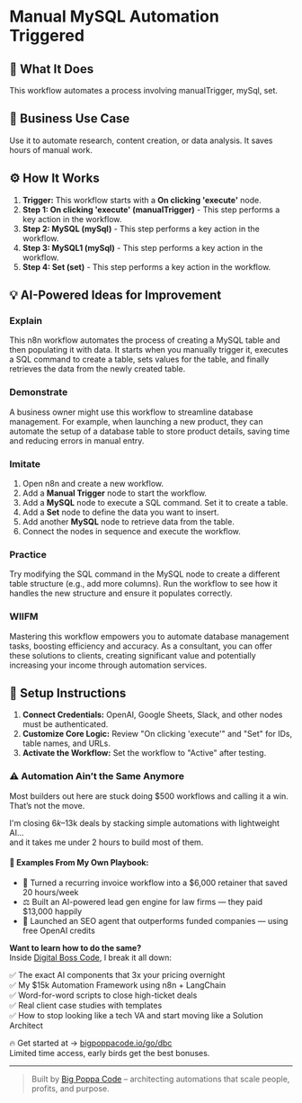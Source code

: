 # Manual MySQL Automation Triggered

## 🚀 What It Does
This workflow automates a process involving manualTrigger, mySql, set.

## 💼 Business Use Case
Use it to automate research, content creation, or data analysis. It saves hours of manual work.

## ⚙️ How It Works
1.  **Trigger:** This workflow starts with a **On clicking 'execute'** node.
2. **Step 1: On clicking 'execute' (manualTrigger)** - This step performs a key action in the workflow.
3. **Step 2: MySQL (mySql)** - This step performs a key action in the workflow.
4. **Step 3: MySQL1 (mySql)** - This step performs a key action in the workflow.
5. **Step 4: Set (set)** - This step performs a key action in the workflow.

## 💡 AI-Powered Ideas for Improvement
### Explain
This n8n workflow automates the process of creating a MySQL table and then populating it with data. It starts when you manually trigger it, executes a SQL command to create a table, sets values for the table, and finally retrieves the data from the newly created table.

### Demonstrate
A business owner might use this workflow to streamline database management. For example, when launching a new product, they can automate the setup of a database table to store product details, saving time and reducing errors in manual entry.

### Imitate
1. Open n8n and create a new workflow.
2. Add a **Manual Trigger** node to start the workflow.
3. Add a **MySQL** node to execute a SQL command. Set it to create a table.
4. Add a **Set** node to define the data you want to insert.
5. Add another **MySQL** node to retrieve data from the table.
6. Connect the nodes in sequence and execute the workflow.

### Practice
Try modifying the SQL command in the MySQL node to create a different table structure (e.g., add more columns). Run the workflow to see how it handles the new structure and ensure it populates correctly.

### WIIFM
Mastering this workflow empowers you to automate database management tasks, boosting efficiency and accuracy. As a consultant, you can offer these solutions to clients, creating significant value and potentially increasing your income through automation services.

## 🔧 Setup Instructions
1. **Connect Credentials:** OpenAI, Google Sheets, Slack, and other nodes must be authenticated.
2. **Customize Core Logic:** Review "On clicking 'execute'" and "Set" for IDs, table names, and URLs.
3. **Activate the Workflow:** Set the workflow to "Active" after testing.

### ⚠️ Automation Ain’t the Same Anymore

Most builders out here are stuck doing $500 workflows and calling it a win.  
That’s not the move.  

I'm closing $6k–$13k deals by stacking simple automations with lightweight AI...  
and it takes me under 2 hours to build most of them.

#### 🧠 Examples From My Own Playbook:
- 🔁 Turned a recurring invoice workflow into a $6,000 retainer that saved 20 hours/week  
- ⚖️ Built an AI-powered lead gen engine for law firms — they paid $13,000 happily  
- 🚀 Launched an SEO agent that outperforms funded companies — using free OpenAI credits  

**Want to learn how to do the same?**  
Inside [Digital Boss Code](https://bigpoppacode.io/go/dbc), I break it all down:

✅ The exact AI components that 3x your pricing overnight  
✅ My $15k Automation Framework using n8n + LangChain  
✅ Word-for-word scripts to close high-ticket deals  
✅ Real client case studies with templates  
✅ How to stop looking like a tech VA and start moving like a Solution Architect  

🔥 Get started at → [bigpoppacode.io/go/dbc](https://bigpoppacode.io/go/dbc)  
Limited time access, early birds get the best bonuses.

---
> Built by [Big Poppa Code](https://bigpoppacode.io) – architecting automations that scale people, profits, and purpose.
